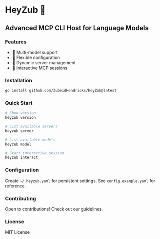 # HeyZub 🤖

## Advanced MCP CLI Host for Language Models

### Features
- 🚀 Multi-model support
- 🔧 Flexible configuration
- 📡 Dynamic server management
- 🤖 Interactive MCP sessions

### Installation
```bash
go install github.com/ZubeidHendricks/heyZub@latest
```

### Quick Start
```bash
# Show version
heyzub version

# List available servers
heyzub server

# List available models
heyzub model

# Start interactive session
heyzub interact
```

### Configuration
Create `~/.heyzub.yaml` for persistent settings.
See `config.example.yaml` for reference.

### Contributing
Open to contributions! Check out our guidelines.

### License
MIT License
